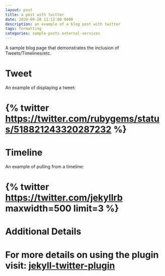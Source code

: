 ```yaml
---
layout: post
title: a post with twitter
date: 2020-09-28 11:12:00-0400
description: an example of a blog post with twitter
tags: formatting
categories: sample-posts external-services
---
```

A sample blog page that demonstrates the inclusion of Tweets/Timelines/etc.

# Tweet
An example of displaying a tweet:
# {% twitter https://twitter.com/rubygems/status/518821243320287232 %}

# Timeline
An example of pulling from a timeline:
# {% twitter https://twitter.com/jekyllrb maxwidth=500 limit=3 %}

# Additional Details
# For more details on using the plugin visit: [jekyll-twitter-plugin](https://github.com/rob-murray/jekyll-twitter-plugin)
